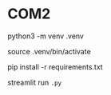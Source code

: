 # COM2
python3 -m venv .venv

source .venv/bin/activate

pip install -r requirements.txt

streamlit run <code>.py
